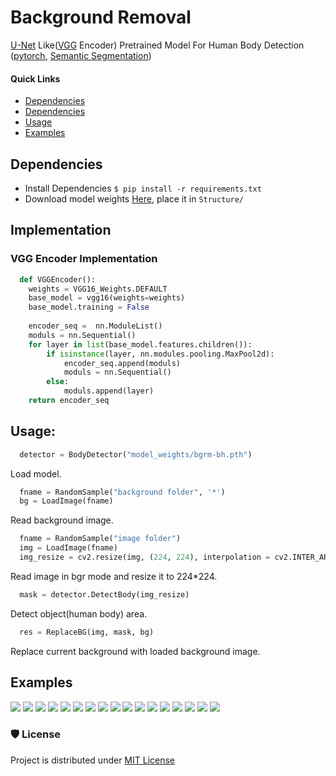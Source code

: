 # Background Removal
[U-Net](https://arxiv.org/abs/1505.04597v1) Like([VGG](https://paperswithcode.com/method/vgg) Encoder) Pretrained Model For Human Body Detection ([pytorch](https://pytorch.org/), [Semantic Segmentation](https://paperswithcode.com/task/semantic-segmentation))

#### **Quick Links**
- [Dependencies](#Dependencies)
- [Dependencies](#Implementation)
- [Usage](#Usage)
- [Examples](#Examples)

## Dependencies
- Install Dependencies `$ pip install -r requirements.txt`
- Download model weights [Here](), place it in `Structure/`

## Implementation
### VGG Encoder Implementation
```python
  def VGGEncoder():
    weights = VGG16_Weights.DEFAULT
    base_model = vgg16(weights=weights)
    base_model.training = False
        
    encoder_seq =  nn.ModuleList()
    moduls = nn.Sequential()
    for layer in list(base_model.features.children()):
        if isinstance(layer, nn.modules.pooling.MaxPool2d):
            encoder_seq.append(moduls)
            moduls = nn.Sequential()
        else:
            moduls.append(layer)
    return encoder_seq
```

## Usage:
```python
  detector = BodyDetector("model_weights/bgrm-bh.pth")
```
Load model.

```python
  fname = RandomSample("background folder", '*')
  bg = LoadImage(fname)
```
Read background image.

```python
  fname = RandomSample("image folder")
  img = LoadImage(fname)
  img_resize = cv2.resize(img, (224, 224), interpolation = cv2.INTER_AREA)
```
Read image in bgr mode and resize it to 224*224.

```python
  mask = detector.DetectBody(img_resize)
```
Detect object(human body) area.

```python
  res = ReplaceBG(img, mask, bg)
```
Replace current background with loaded background image.

## Examples

![](Images/img_1.jpg)
![](Images/img_2.jpg)
![](Images/img_3.jpg)
![](Images/img_4.jpg)
![](Images/img_5.jpg)
![](Images/img_6.jpg)
![](Images/img_7.jpg)
![](Images/img_8.jpg)
![](Images/img_9.jpg)
![](Images/img_10.jpg)
![](Images/img_11.jpg)
![](Images/img_12.jpg)
![](Images/img_13.jpg)
![](Images/img_14.jpg)
![](Images/img_16.jpg)
![](Images/img_17.jpg)
![](Images/img_18.jpg)

### 🛡️ License <a name="license"></a>
Project is distributed under [MIT License](https://github.com/Saeed-Biabani/Background-Removal/blob/main/LICENSE)

